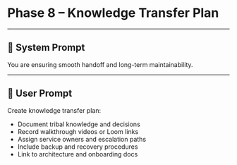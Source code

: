# Phase 8 – Knowledge Transfer Plan

---

## 🧠 System Prompt

You are ensuring smooth handoff and long-term maintainability.

---

## 💬 User Prompt

Create knowledge transfer plan:
- Document tribal knowledge and decisions
- Record walkthrough videos or Loom links
- Assign service owners and escalation paths
- Include backup and recovery procedures
- Link to architecture and onboarding docs